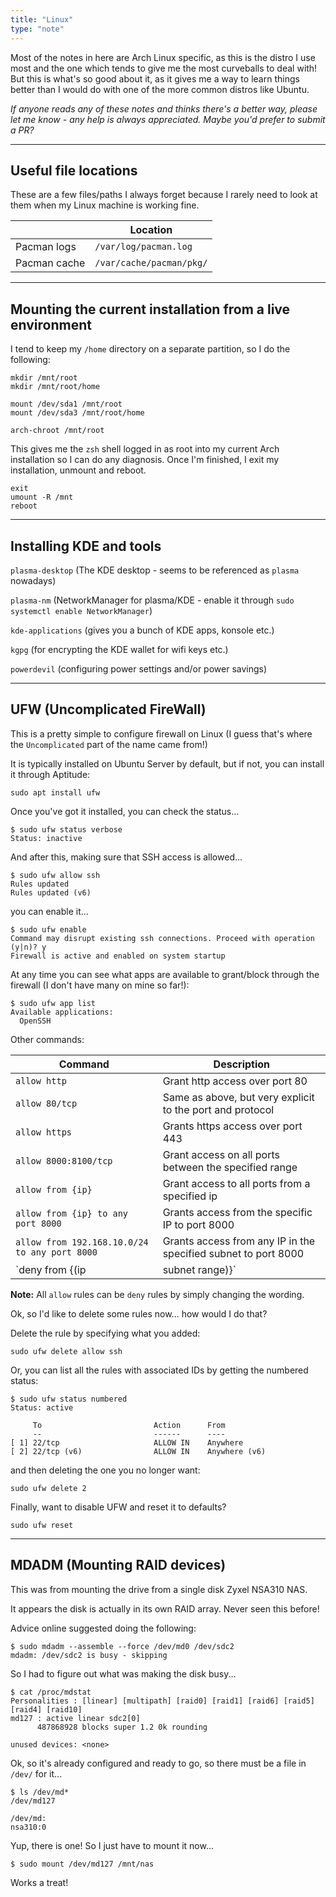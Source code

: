 ```yaml
---
title: "Linux"
type: "note"
---
```


Most of the notes in here are Arch Linux specific, as this is the distro I use most and the one which tends to give me the most curveballs to deal with! But this is what's so good about it, as it gives me a way to learn things better than I would do with one of the more common distros like Ubuntu.

_If anyone reads any of these notes and thinks there's a better way, please let me know - any help is always appreciated. Maybe you'd prefer to submit a PR?_

-----

## Useful file locations

These are a few files/paths I always forget because I rarely need to look at them when my Linux machine is working fine.

| | Location |
|---|---|
| Pacman logs | `/var/log/pacman.log` |
| Pacman cache | `/var/cache/pacman/pkg/` |

-----

## Mounting the current installation from a live environment

I tend to keep my `/home` directory on a separate partition, so I do the following:

```
mkdir /mnt/root
mkdir /mnt/root/home

mount /dev/sda1 /mnt/root
mount /dev/sda3 /mnt/root/home

arch-chroot /mnt/root
```

This gives me the `zsh` shell logged in as root into my current Arch installation so I can do any diagnosis.
Once I'm finished, I exit my installation, unmount and reboot.

```
exit
umount -R /mnt
reboot
```

-----

## Installing KDE and tools

`plasma-desktop` (The KDE desktop - seems to be referenced as `plasma` nowadays)

`plasma-nm` (NetworkManager for plasma/KDE - enable it through `sudo systemctl enable NetworkManager`)

`kde-applications` (gives you a bunch of KDE apps, konsole etc.)

`kgpg` (for encrypting the KDE wallet for wifi keys etc.)

`powerdevil` (configuring power settings and/or power savings)

-----

## UFW (Uncomplicated FireWall)

This is a pretty simple to configure firewall on Linux (I guess that's where the `Uncomplicated` part of the name came from!)

It is typically installed on Ubuntu Server by default, but if not, you can install it through Aptitude:

```
sudo apt install ufw
```

Once you've got it installed, you can check the status...

```
$ sudo ufw status verbose
Status: inactive
```

And after this, making sure that SSH access is allowed...

```
$ sudo ufw allow ssh
Rules updated
Rules updated (v6)
```

you can enable it...

```
$ sudo ufw enable
Command may disrupt existing ssh connections. Proceed with operation (y|n)? y
Firewall is active and enabled on system startup
```

At any time you can see what apps are available to grant/block through the firewall (I don't have many on mine so far!):

```
$ sudo ufw app list
Available applications:
  OpenSSH
```

Other commands:

| Command | Description |
|---|---|
| `allow http` | Grant http access over port 80 |
| `allow 80/tcp` | Same as above, but very explicit to the port and protocol |
| `allow https` | Grants https access over port 443 |
| `allow 8000:8100/tcp` | Grant access on all ports between the specified range |
| `allow from {ip}` | Grant access to all ports from a specified ip |
| `allow from {ip} to any port 8000` | Grants access from the specific IP to port 8000 |
| `allow from 192.168.10.0/24 to any port 8000` | Grants access from any IP in the specified subnet to port 8000 |
| `deny from {(ip|subnet range)}` | Blocks access to any port from the specified IP or subnet range |

**Note:** All `allow` rules can be `deny` rules by simply changing the wording.

Ok, so I'd like to delete some rules now... how would I do that?

Delete the rule by specifying what you added:

```
sudo ufw delete allow ssh
```

Or, you can list all the rules with associated IDs by getting the numbered status:

```
$ sudo ufw status numbered
Status: active

     To                         Action      From
     --                         ------      ----
[ 1] 22/tcp                     ALLOW IN    Anywhere
[ 2] 22/tcp (v6)                ALLOW IN    Anywhere (v6)
```

and then deleting the one you no longer want:

```
sudo ufw delete 2
```

Finally, want to disable UFW and reset it to defaults?

```
sudo ufw reset
```

-----

## MDADM (Mounting RAID devices)

This was from mounting the drive from a single disk Zyxel NSA310 NAS.

It appears the disk is actually in its own RAID array. Never seen this before!

Advice online suggested doing the following:

```
$ sudo mdadm --assemble --force /dev/md0 /dev/sdc2
mdadm: /dev/sdc2 is busy - skipping
```

So I had to figure out what was making the disk busy...

```
$ cat /proc/mdstat
Personalities : [linear] [multipath] [raid0] [raid1] [raid6] [raid5] [raid4] [raid10]
md127 : active linear sdc2[0]
      487868928 blocks super 1.2 0k rounding

unused devices: <none>
```

Ok, so it's already configured and ready to go, so there must be a file in `/dev/` for it...

```
$ ls /dev/md*
/dev/md127

/dev/md:
nsa310:0
```

Yup, there is one! So I just have to mount it now...

```
$ sudo mount /dev/md127 /mnt/nas
```

Works a treat!
